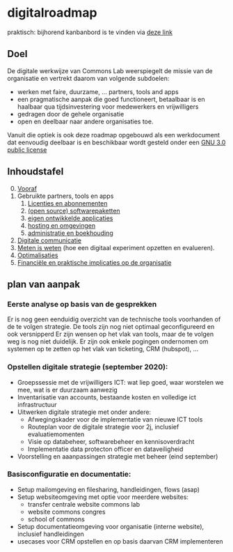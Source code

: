 # digitalroadmap
praktisch: bijhorend kanbanbord is te vinden via [deze link](https://github.com/orgs/Commons-Lab/projects/1)

## Doel
De digitale werkwijze van Commons Lab weerspiegelt de missie van de organisatie en vertrekt daarom van volgende subdoelen:
* werken met faire, duurzame, ... partners, tools and apps
* een pragmatische aanpak die goed functioneert, betaalbaar is en haalbaar qua tijdsinvestering voor medewerkers en vrijwilligers
* gedragen door de gehele organisatie
* open en deelbaar naar andere organisaties toe. 

Vanuit die optiek is ook deze roadmap opgebouwd als een werkdocument dat eenvoudig deelbaar is en beschikbaar wordt gesteld onder een [GNU 3.0 public license](https://github.com/Commons-Lab/digitalroadmap/blob/master/LICENSE)

## Inhoudstafel
0. [Vooraf](pages/vooraf.md)
1. Gebruikte partners, tools en apps
    1. [Licenties en abonnementen](pages/partners.md)
    2. [(open source) softwarepaketten](pages/software.md)
    3. [eigen ontwikkelde applicaties](pages/development.md)
    4. [hosting en omgevingen](pages/hosting.md)
    5. [administratie en boekhouding](pages/administratie.md)
2. [Digitale communicatie](pages/digitalecommunicatie.md)
3. [Meten is weten](pages/metenisweten.md) (hoe een digitaal experiment opzetten en evalueren). 
4. [Optimalisaties](pages/optimalisaties.md)
5. [Financiële en praktische implicaties op de organisatie](pages/financieel.md)

## plan van aanpak

### Eerste analyse op basis van de gesprekken
Er is nog geen eenduidig overzicht van de technische tools voorhanden of de te volgen strategie.
De tools zijn nog niet optimaal geconfigureerd en ook versnipperd
Er zijn wensen op het vlak van tools, maar de te volgen weg is nog niet duidelijk. Er zijn ook enkele pogingen ondernomen om systemen op te zetten op het vlak van ticketing, CRM (hubspot), ...

### Opstellen digitale strategie (september 2020): 
- Groepssessie met de vrijwilligers ICT: wat liep goed, waar worstelen we mee, wat is er duurzaam aanwezig
- Inventarisatie van accounts, bestaande kosten en volledige ict infrastructuur
- Uitwerken digitale strategie met onder andere: 
    - Afwegingskader voor de implementatie van nieuwe ICT tools
    - Routeplan voor de digitale strategie voor 2j, inclusief evaluatiemomenten
    - Visie op databeheer, softwarebeheer en kennisoverdracht
    - Implementatie data protecton officer en dataveiligheid
- Voorstelling en aaanpassingen strategie met beheer (eind september)

### Basisconfiguratie en documentatie: 
- Setup mailomgeving en filesharing,  handleidingen, flows (asap)
- Setup websiteomgeving met optie voor meerdere websites:
    - transfer centrale website commons lab
    - website commons congres
    - school of commons
- Setup documentatieomgeving voor organisatie (interne website), inclusief handleidingen
- usecases voor CRM opstellen en op basis daarvan CRM implementeren
